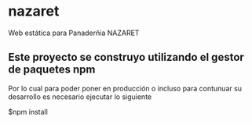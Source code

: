 # nazaret
Web estática para Panaderñia NAZARET

## Este proyecto se construyo utilizando el gestor de paquetes npm 
Por lo cual para poder poner en producción o incluso para contunuar su desarrollo es necesario ejecutar lo siguiente

$npm install


